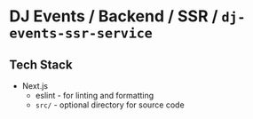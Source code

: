 # DJ Events / Backend / SSR / `dj-events-ssr-service`

## Tech Stack
- Next.js
  - eslint - for linting and formatting
  - `src/` - optional directory for source code